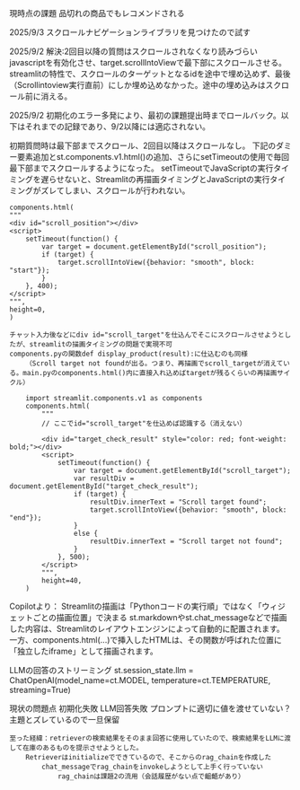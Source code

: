 現時点の課題
品切れの商品でもレコメンドされる

2025/9/3
スクロールナビゲーションライブラリを見つけたので試す

2025/9/2
解決:2回目以降の質問はスクロールされなくなり読みづらい
    javascriptを有効化させ、target.scrollIntoViewで最下部にスクロールさせる。
        streamlitの特性で、スクロールのターゲットとなるidを途中で埋め込めず、最後（Scrollintoview実行直前）にしか埋め込めなかった。途中の埋め込みはスクロール前に消える。

2025/9/2
初期化のエラー多発により、最初の課題提出時までロールバック。以下はそれまでの記録であり、9/2以降には適応されない。

初期質問時は最下部までスクロール、2回目以降はスクロールなし。
    下記のダミー要素追加とst.components.v1.html()の追加、さらにsetTimeoutの使用で毎回最下部までスクロールするようになった。
    setTimeoutでJavaScriptの実行タイミングを遅らせないと、Streamlitの再描画タイミングとJavaScriptの実行タイミングがズレてしまい、スクロールが行われない。

    components.html(
    """
    <div id="scroll_position"></div>
    <script>
        setTimeout(function() {
            var target = document.getElementById("scroll_position");
            if (target) {
                target.scrollIntoView({behavior: "smooth", block: "start"});
            } 
        }, 400);
    </script>
    """,
    height=0,
    )

    チャット入力後などにdiv id="scroll_target"を仕込んでそこにスクロールさせようとしたが、streamlitの描画タイミングの問題で実現不可
    components.pyの関数def display_product(result):に仕込むのも同様
        （Scroll target not foundが出る。つまり、再描画でscroll_targetが消えている。main.pyのcomponents.html()内に直接入れ込めばtargetが残るくらいの再描画サイクル）

        import streamlit.components.v1 as components
        components.html(
            """
            // ここでid="scroll_target"を仕込めば認識する（消えない）

            <div id="target_check_result" style="color: red; font-weight: bold;"></div>
            <script>
                setTimeout(function() {
                    var target = document.getElementById("scroll_target");
                    var resultDiv = document.getElementById("target_check_result");
                    if (target) {
                        resultDiv.innerText = "Scroll target found";
                        target.scrollIntoView({behavior: "smooth", block: "end"});
                    }
                    else {
                        resultDiv.innerText = "Scroll target not found";
                    }
                }, 500);
            </script>
            """,
            height=40,
        )


Copilotより：
Streamlitの描画は「Pythonコードの実行順」ではなく「ウィジェットごとの描画位置」で決まる
    st.markdownやst.chat_messageなどで描画した内容は、Streamlitのレイアウトエンジンによって自動的に配置されます。
    一方、components.html(...)で挿入したHTMLは、その関数が呼ばれた位置に「独立したiframe」として描画されます。


LLMの回答のストリーミング
    st.session_state.llm = ChatOpenAI(model_name=ct.MODEL, temperature=ct.TEMPERATURE, streaming=True)


現状の問題点
    初期化失敗
    LLM回答失敗
        プロンプトに適切に値を渡せていない？
            主題とズレているので一旦保留

    至った経緯：retrieverの検索結果をそのまま回答に使用していたので、検索結果をLLMに渡して在庫のあるものを提示させようとした。
        Retrieverはinitializeでできているので、そこからのrag_chainを作成した
            chat_messageでrag_chainをinvokeしようとして上手く行っていない
                rag_chainは課題2の流用（会話履歴がない点で齟齬があり）